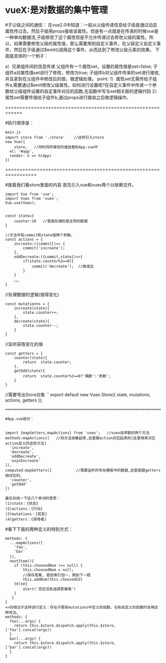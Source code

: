 vueX:是对数据的集中管理
=====================================================================================
#子父级之间的通信：
在vue2.0中知道：一般从父级传递信息给子级是通过动态属性传过去，然后子级用props接收该属性。但是有一点就是在传递的时候vue是一种单向数据流,子级修改了这个属性但是不允许传递过去修改父级的属性。所以，如果需要修改父级的属性值，那么需要用到自定义事件，在父级定义自定义事件，然后在子级通过$emit()调用这个事件，从而达到了修改父级元素的效果。
下面是具体的一个例子：

a）兄弟组件间的信息传递
父组件有一个属性set，设置的属性值是set=false;
子组件a对属性值set进行了修改，修改为true;
子组件b对父组件传来的set进行接收,并且拿到在父组件中修改后的值，做逻辑处理。
point:
1）属性set无需传给子组件a,需要通过$emit修改父级属性。如何进行设置呢?在自定义事件中传递一个参数给父级组件设置的自定事件对应的函数,在函数中写与set相关联的逻辑代码
2）属性set需要传值给子组件b,通过props进行接收之后做逻辑操作。

============================================================

#执行顺序是：
```
main.js
import store from './store'    //这样引入store
new Vue({
    store,   //同时将所接受的值挂载到App.vue中
  el: '#app',
  render: h => h(App)
})
```
=================================================================
 
#接着我们看store里面的内容
首先引入vue和vuex两个以依赖文件。
```
import Vue from 'vue';
import Vuex from 'vuex';
Vue.use(Vuex);


const state={
    counter:10   //里面存储的是全局的数据
} 

//方法中有commit和state值两个参数。
const actions = {
    increate:({commit})=> {
        commit('increate');
    },
    oddDecreate:({commit,state})=>{
        if(state.counter%2==0){
            commit('decreate');  //做减法
        }
    }
    。。。
}
```
//处理数据的逻辑(值得变化)
```
const mutationns = {
    increate(state){
        state.counter++;
    },
    decreate(state){
        state.counter--;
    }
}
```
//监听获取变化的值
```
const getters = {
    counter(state){
        return  state.counter;
    },
    getOdd(state){
        return  state.counter%2==0?'偶数':'奇数';
    }
}  
```
//需要导出Store对象
``
export default new Vuex.Store({
	state,
	mutations,
	actions,
	getters
});
```
============================================================================

#App.vue部分：


import {mapGetters,mapActions} from 'vuex';   //vuex自带额的两个方法
methods:mapActions([   //将方法收集起来,这里跟action对应起来的[这里用来对应action定义的这些方法]
  'increate',
  'decreate',
  'oddDecreate',
  'asynIncreate'
]),
computed:mapGetters([           //需要监听的写在模板中的数据,这里是跟getters相对应的。
  'counter',
  'getOdd'
])

最后总结一下这几个单词的意思：
(1)state：{状态}
(2)actions：{行动}
(3)mutations：{突变}
(4)getters：{获得者}

```
#看下下面的两种定义的特别方式：
```
methods: {
  ...mapActions([
    'foo',
    'bar'
  ])，
  nextItem(){
	if (this.choosedNum !== null) {
		this.choosedNum = null;
		//保存答案, 题目索引加一，跳到下一题
		this.addNum(this.choosedId)
	}else{
		alert('您还没有选择答案哦')
	}
   }
}
=>则相当于这样进行定义：存在于既有mutations中定义的函数，也有自定义的函数时会用这种写法。
methods: {
  foo(...args) {
    return this.$store.dispatch.apply(this.$store, ['foo'].concat(args))
  }
  bar(...args) {
    return this.$store.dispatch.apply(this.$store, ['bar'].concat(args))
  }
}
```
